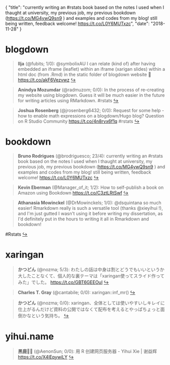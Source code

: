 {
  "title": "currently writing an #rstats book based on the notes I used when I thaught at university, my previous job, my previous bookdown (https://t.co/MG4ywQ9sn9 ) and examples and codes from my blog! still being written, feedback welcome! https://t.co/L0Y6MUTxzc",
  "date": "2018-11-28"
}

# blogdown

> **Ilja** (@fubits; 1/0): @symbolixAU I can relate (kind of) after having embedded an iframe (leaflet) within an iframe (xarigan slides) within a html doc (from .Rmd) in the static folder of blogdown website 🤕 https://t.co/akF6Vezvwz  [&#8618;](https://twitter.com/xieyihui/status/1067591819523997696)

<!-- -->


> **Anindya Mozumdar** (@radmuzom; 0/0): In the process of re-creating my website using blogdown. Guess it will be much easier in the future for writing articles using RMarkdown. #rstats  [&#8618;](https://twitter.com/xieyihui/status/1067514165944705024)

<!-- -->


> **Joshua Rosenberg** (@jrosenberg6432; 0/0): Request for some help - how to enable math expressions on a blogdown/Hugo blog? Question on R Studio Community https://t.co/4n8rvx6f1q #rstats  [&#8618;](https://twitter.com/xieyihui/status/1067498369092861952)

<!-- -->


# bookdown

> **Bruno Rodrigues** (@brodriguesco; 23/4): currently writing an #rstats book based on the notes I used when I thaught at university, my previous job, my previous bookdown (https://t.co/MG4ywQ9sn9 ) and examples and codes from my blog! still being written, feedback welcome! https://t.co/L0Y6MUTxzc  [&#8618;](https://twitter.com/xieyihui/status/1067510019426537472)

<!-- -->


> **Kevin Eberman** (@Manager_of_it; 1/2): How to self-publish a book on Amazon using Bookdown https://t.co/C3ztLRtSwf  [&#8618;](https://twitter.com/xieyihui/status/1067420314034933761)

<!-- -->


> **Athanasia Mowinckel** (@DrMowinckels; 1/0): @dsquintana so much easier! Rmarkdown really is such a versatile tool (thanks @xieyihui !), and I'm just gutted I wasn't using it before writing my dissertation, as I'd definitely put in the hours to writing it all in Rmarkdown and bookdown!
>
#Rstats  [&#8618;](https://twitter.com/xieyihui/status/1067360675213832192)

<!-- -->


# xaringan

> **かつどん** (@nozma; 5/3): わたしの話は中身は割とどうでもいいというか大したことなくて、個人的な裏テーマは「xaringan使ってスライド作ってみた」でした。 https://t.co/GBT6GEEOuI  [&#8618;](https://twitter.com/xieyihui/status/1067404713920888832)

<!-- -->


> **Charles T. Gray** (@cantabile; 0/0): xaringan::inf_mr()  [&#8618;](https://twitter.com/xieyihui/status/1067433308903038977)

<!-- -->


> **かつどん** (@nozma; 0/0): xaringan、全体としては使いやすいしキレイに仕上がるんだけど資料の公開ではなくて配布を考えるとやっぱちょっと面倒かなという気持ち。  [&#8618;](https://twitter.com/xieyihui/status/1067405185364807680)

<!-- -->


# yihui.name

> **黑鹿🏴‍☠️** (@AenonSun; 0/0): 用 R 创建网页服务器 - Yihui Xie | 谢益辉 https://t.co/X4lEpywiLY  [&#8618;](https://twitter.com/xieyihui/status/1067515423258628096)

<!-- -->


